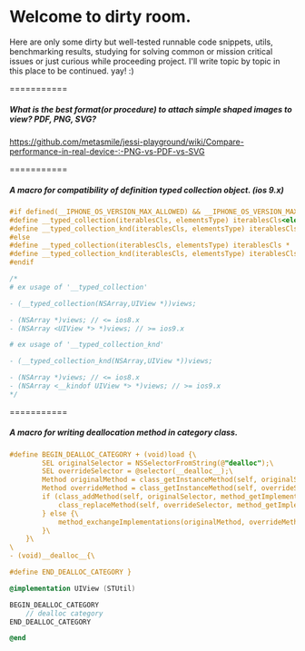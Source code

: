 # Welcome to dirty room.

Here are only some dirty but well-tested runnable code snippets, utils, benchmarking results, studying for solving common or mission critical issues or just curious while proceeding project. I'll write topic by topic in this place to be continued. yay! :)

===========
##### What is the best format(or procedure) to attach simple shaped images to view? PDF, PNG, SVG?

https://github.com/metasmile/jessi-playground/wiki/Compare-performance-in-real-device-:-PNG-vs-PDF-vs-SVG

===========
##### A macro for compatibility of definition typed collection object. (ios 9.x)
```objective-c
#if defined(__IPHONE_OS_VERSION_MAX_ALLOWED) && __IPHONE_OS_VERSION_MAX_ALLOWED >= 90000
#define __typed_collection(iterablesCls, elementsType) iterablesCls<elementsType> *
#define __typed_collection_knd(iterablesCls, elementsType) iterablesCls<__kindof elementsType> *
#else
#define __typed_collection(iterablesCls, elementsType) iterablesCls *
#define __typed_collection_knd(iterablesCls, elementsType) iterablesCls *
#endif

/*
# ex usage of '__typed_collection'

- (__typed_collection(NSArray,UIView *))views; 

- (NSArray *)views; // <= ios8.x
- (NSArray <UIView *> *)views; // >= ios9.x

# ex usage of '__typed_collection_knd'

- (__typed_collection_knd(NSArray,UIView *))views; 

- (NSArray *)views; // <= ios8.x
- (NSArray <__kindof UIView *> *)views; // >= ios9.x
*/
```
===========
##### A macro for writing deallocation method in category class.

```objective-c
#define BEGIN_DEALLOC_CATEGORY + (void)load {\
        SEL originalSelector = NSSelectorFromString(@"dealloc");\
        SEL overrideSelector = @selector(__dealloc__);\
        Method originalMethod = class_getInstanceMethod(self, originalSelector);\
        Method overrideMethod = class_getInstanceMethod(self, overrideSelector);\
        if (class_addMethod(self, originalSelector, method_getImplementation(overrideMethod), method_getTypeEncoding(overrideMethod))) {\
            class_replaceMethod(self, overrideSelector, method_getImplementation(originalMethod), method_getTypeEncoding(originalMethod));\
        } else {\
            method_exchangeImplementations(originalMethod, overrideMethod);\
        }\
    }\
\
- (void)__dealloc__{\

#define END_DEALLOC_CATEGORY }
```
```objective-c
@implementation UIView (STUtil)

BEGIN_DEALLOC_CATEGORY
    // dealloc category
END_DEALLOC_CATEGORY

@end
```
